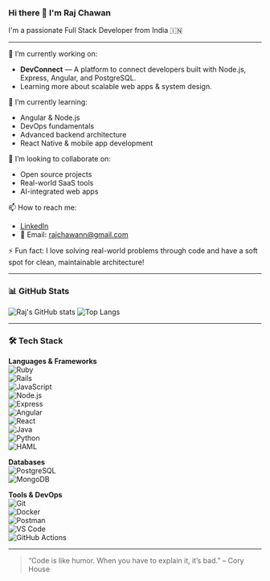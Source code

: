 ### Hi there 👋 I'm Raj Chawan

I'm a passionate Full Stack Developer from India 🇮🇳

---

🔭 I’m currently working on:
- **DevConnect** — A platform to connect developers built with Node.js, Express, Angular, and PostgreSQL.
- Learning more about scalable web apps & system design.

🌱 I’m currently learning:
- Angular & Node.js
- DevOps fundamentals
- Advanced backend architecture
- React Native & mobile app development

👯 I’m looking to collaborate on:
- Open source projects
- Real-world SaaS tools
- AI-integrated web apps

📫 How to reach me:
- [LinkedIn](https://www.linkedin.com/in/raj-chawan-651844277/)
- 📧 Email: rajchawann@gmail.com

⚡ Fun fact:
I love solving real-world problems through code and have a soft spot for clean, maintainable architecture!

---

### 📊 GitHub Stats

![Raj's GitHub stats](https://github-readme-stats.vercel.app/api?username=rajchawan&show_icons=true&theme=radical)
![Top Langs](https://github-readme-stats.vercel.app/api/top-langs/?username=rajchawan&layout=compact&theme=radical)

---

### 🛠 Tech Stack

**Languages & Frameworks**  
![Ruby](https://img.shields.io/badge/-Ruby-red?style=flat-square&logo=ruby)  
![Rails](https://img.shields.io/badge/-Rails-CC0000?style=flat-square&logo=ruby-on-rails&logoColor=white)  
![JavaScript](https://img.shields.io/badge/-JavaScript-F7DF1E?style=flat-square&logo=javascript&logoColor=black)  
![Node.js](https://img.shields.io/badge/-Node.js-339933?style=flat-square&logo=node.js)  
![Express](https://img.shields.io/badge/-Express-black?style=flat-square&logo=express&logoColor=white)  
![Angular](https://img.shields.io/badge/-Angular-DD0031?style=flat-square&logo=angular&logoColor=white)  
![React](https://img.shields.io/badge/-React-61DAFB?style=flat-square&logo=react)  
![Java](https://img.shields.io/badge/-Java-007396?style=flat-square&logo=java&logoColor=white)  
![Python](https://img.shields.io/badge/-Python-3776AB?style=flat-square&logo=python&logoColor=white)  
![HAML](https://img.shields.io/badge/-HAML-777?style=flat-square&logo=haml)

**Databases**  
![PostgreSQL](https://img.shields.io/badge/-PostgreSQL-336791?style=flat-square&logo=postgresql)  
![MongoDB](https://img.shields.io/badge/-MongoDB-47A248?style=flat-square&logo=mongodb)

**Tools & DevOps**  
![Git](https://img.shields.io/badge/-Git-F05032?style=flat-square&logo=git)  
![Docker](https://img.shields.io/badge/-Docker-2496ED?style=flat-square&logo=docker)  
![Postman](https://img.shields.io/badge/-Postman-FF6C37?style=flat-square&logo=postman)  
![VS Code](https://img.shields.io/badge/-VS%20Code-007ACC?style=flat-square&logo=visual-studio-code)  
![GitHub Actions](https://img.shields.io/badge/-GitHub%20Actions-2088FF?style=flat-square&logo=github-actions)

---

> “Code is like humor. When you have to explain it, it’s bad.” – Cory House

